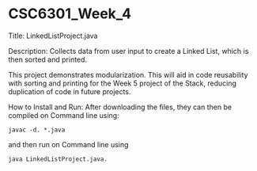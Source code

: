 # CSC6301_Week_4

Title: LinkedListProject.java

Description:
 Collects data from user input to create a Linked List, which is then 
sorted and printed.

This project demonstrates modularization. This will aid in code reusability
with sorting and printing for the Week 5 project of the Stack, reducing
duplication of code in future projects.

How to Install and Run:
After downloading the files, they can then be compiled on Command line using:

    javac -d. *.java

and then run on Command line using

    java LinkedListProject.java.
